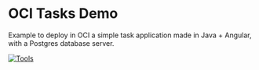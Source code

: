 # OCI Tasks Demo
Example to deploy in OCI a simple task application made in Java + Angular, with a Postgres database server.

[![Tools](https://skillicons.dev/icons?i=github,linux,java,spring,maven,hibernate,nginx,angular,ts,postgres,terraform,vscode&theme=dark)](https://www.linkedin.com/in/root4j/)